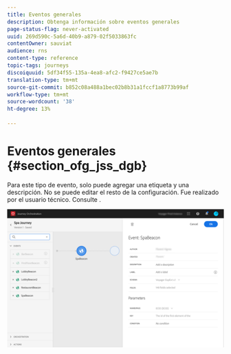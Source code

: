 ```yaml
---
title: Eventos generales
description: Obtenga información sobre eventos generales
page-status-flag: never-activated
uuid: 269d590c-5a6d-40b9-a879-02f5033863fc
contentOwner: sauviat
audience: rns
content-type: reference
topic-tags: journeys
discoiquuid: 5df34f55-135a-4ea8-afc2-f9427ce5ae7b
translation-type: tm+mt
source-git-commit: b852c08a488a1bec02b8b31a1fccf1a8773b99af
workflow-type: tm+mt
source-wordcount: '38'
ht-degree: 13%

---
```



# Eventos generales {#section_ofg_jss_dgb}

Para este tipo de evento, solo puede agregar una etiqueta y una descripción. No se puede editar el resto de la configuración. Fue realizado por el usuario técnico. Consulte [](../event/about-events.md).

![](../assets/general-events.png)
